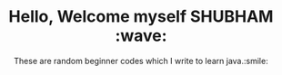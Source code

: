 <h1 align="center">Hello, Welcome myself SHUBHAM :wave:</h1>
<p align="center">These are random beginner codes which I write to learn java.:smile:</p>
